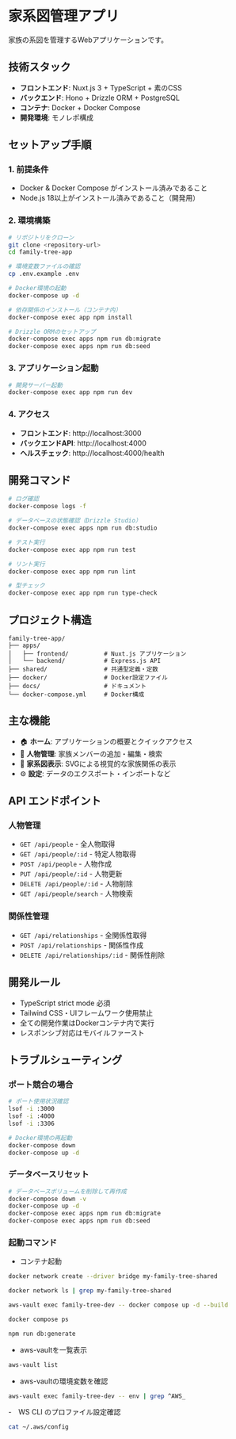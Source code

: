 # 家系図管理アプリ

家族の系図を管理するWebアプリケーションです。

## 技術スタック

- **フロントエンド**: Nuxt.js 3 + TypeScript + 素のCSS
- **バックエンド**: Hono + Drizzle ORM + PostgreSQL
- **コンテナ**: Docker + Docker Compose
- **開発環境**: モノレポ構成

## セットアップ手順

### 1. 前提条件

- Docker & Docker Compose がインストール済みであること
- Node.js 18以上がインストール済みであること（開発用）

### 2. 環境構築

```bash
# リポジトリをクローン
git clone <repository-url>
cd family-tree-app

# 環境変数ファイルの確認
cp .env.example .env

# Docker環境の起動
docker-compose up -d

# 依存関係のインストール（コンテナ内）
docker-compose exec app npm install

# Drizzle ORMのセットアップ
docker-compose exec apps npm run db:migrate
docker-compose exec apps npm run db:seed
```

### 3. アプリケーション起動

```bash
# 開発サーバー起動
docker-compose exec app npm run dev
```

### 4. アクセス

- **フロントエンド**: http://localhost:3000
- **バックエンドAPI**: http://localhost:4000
- **ヘルスチェック**: http://localhost:4000/health

## 開発コマンド

```bash
# ログ確認
docker-compose logs -f

# データベースの状態確認（Drizzle Studio）
docker-compose exec apps npm run db:studio

# テスト実行
docker-compose exec app npm run test

# リント実行
docker-compose exec app npm run lint

# 型チェック
docker-compose exec app npm run type-check
```

## プロジェクト構造

```
family-tree-app/
├── apps/
│   ├── frontend/          # Nuxt.js アプリケーション
│   └── backend/           # Express.js API
├── shared/                # 共通型定義・定数
├── docker/                # Docker設定ファイル
├── docs/                  # ドキュメント
└── docker-compose.yml     # Docker構成
```

## 主な機能

- 🏠 **ホーム**: アプリケーションの概要とクイックアクセス
- 👥 **人物管理**: 家族メンバーの追加・編集・検索
- 🌳 **家系図表示**: SVGによる視覚的な家族関係の表示
- ⚙️ **設定**: データのエクスポート・インポートなど

## API エンドポイント

### 人物管理

- `GET /api/people` - 全人物取得
- `GET /api/people/:id` - 特定人物取得
- `POST /api/people` - 人物作成
- `PUT /api/people/:id` - 人物更新
- `DELETE /api/people/:id` - 人物削除
- `GET /api/people/search` - 人物検索

### 関係性管理

- `GET /api/relationships` - 全関係性取得
- `POST /api/relationships` - 関係性作成
- `DELETE /api/relationships/:id` - 関係性削除

## 開発ルール

- TypeScript strict mode 必須
- Tailwind CSS・UIフレームワーク使用禁止
- 全ての開発作業はDockerコンテナ内で実行
- レスポンシブ対応はモバイルファースト

## トラブルシューティング

### ポート競合の場合

```bash
# ポート使用状況確認
lsof -i :3000
lsof -i :4000
lsof -i :3306

# Docker環境の再起動
docker-compose down
docker-compose up -d
```

### データベースリセット

```bash
# データベースボリュームを削除して再作成
docker-compose down -v
docker-compose up -d
docker-compose exec apps npm run db:migrate
docker-compose exec apps npm run db:seed
```

### 起動コマンド

- コンテナ起動

```bash
docker network create --driver bridge my-family-tree-shared

docker network ls | grep my-family-tree-shared

aws-vault exec family-tree-dev -- docker compose up -d --build

docker compose ps

npm run db:generate


```

- aws-vaultを一覧表示

```bash
aws-vault list
```

- aws-vaultの環境変数を確認

```bash
aws-vault exec family-tree-dev -- env | grep ^AWS_
```

-　WS CLI のプロファイル設定確認

```bash
cat ~/.aws/config
```
